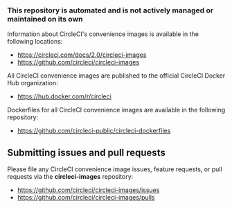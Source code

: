 ### This repository is automated and is not actively managed or maintained on its own

Information about CircleCI's convenience images is available in the following locations:

- https://circleci.com/docs/2.0/circleci-images
- https://github.com/circleci/circleci-images

All CircleCI convenience images are published to the official CircleCI Docker Hub organization:

- https://hub.docker.com/r/circleci

Dockerfiles for all CircleCI convenience images are available in the following repository:

- https://github.com/circleci-public/circleci-dockerfiles

## Submitting issues and pull requests
Please file any CircleCI convenience image issues, feature requests, or pull requests via the **circleci-images** repository:

- https://github.com/circleci/circleci-images/issues
- https://github.com/circleci/circleci-images/pulls
